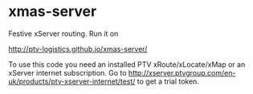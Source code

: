 xmas-server
===========

Festive xServer routing. Run it on 

http://ptv-logistics.github.io/xmas-server/ 

To use this code you need an installed PTV xRoute/xLocate/xMap or an xServer internet subscription. Go to http://xserver.ptvgroup.com/en-uk/products/ptv-xserver-internet/test/ to get a trial token.
